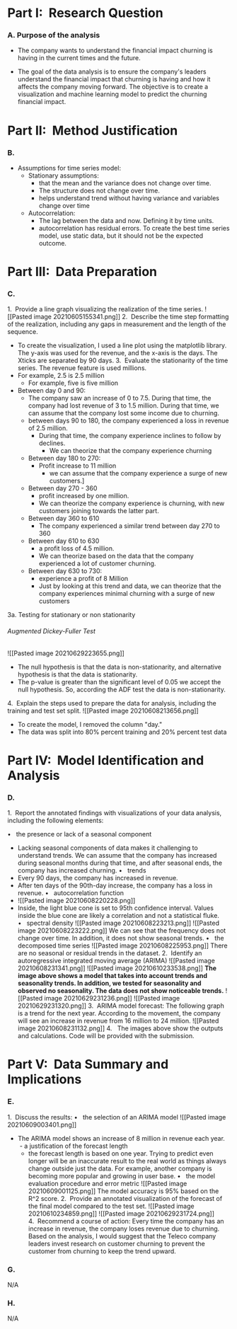 # **Part I:  Research Question**

### A. Purpose of the analysis 

 - The company wants to understand the financial impact churning is having in the current times and the future.

- The goal of the data analysis is to ensure the company's leaders understand the financial impact that churning is having and how it affects the company moving forward. The objective is to create a visualization and machine learning model to predict the churning financial impact. 
  

# **Part II:  Method Justification**

### B.  
- Assumptions for time series model:
	- Stationary assumptions:
		- that the mean and the variance does not change over time.
		- The structure does not change over time. 
		- helps understand trend without having variance and variables change over time
	-  Autocorrelation: 
		-  The lag between the data and now. Defining it by time units. 
		-  autocorrelation has residual errors.
		To create the best time series model, use static data, but it should not be the expected outcome.  

# **Part III:  Data Preparation**

### C.

1.  Provide a line graph visualizing the realization of the time series.
![[Pasted image 20210605155341.png]]
2.  Describe the time step formatting of the realization, including any gaps in measurement and the length of the sequence.
- To create the visualization, I used a line plot using the matplotlib library. The y-axis was used for the revenue, and the x-axis is the days. The Xticks are separated by 90 days. 
3.  Evaluate the stationarity of the time series.
 The revenue feature is used millions.
- For example, 2.5 is 2.5 million
	- For example, five is five million
- Between day 0 and 90:
	- The company saw an increase of 0 to 7.5. During that time, the company had lost revenue of 3 to 1.5 million. During that time, we can assume that the company lost some income due to churning.
	- between days 90 to 180, the company experienced a loss in revenue of 2.5 million.
		-  During that time, the company experience inclines to follow by declines.
			- We can theorize that the company experience churning
	- Between day 180 to 270:
		- Profit increase to 11 million
			- we can assume that the company experience a surge of new customers.]
	- Between day 270 - 360
		- profit increased by one million.
		- We can theorize the company experience is churning, with new customers joining towards the latter part.
	- Between day 360 to 610
		- The company experienced a similar trend between day 270 to 360
	- Between day 610 to 630
		- a profit loss of 4.5 million. 
		- We can theorize based on the data that the company experienced a lot of customer churning.
	- Between day 630 to 730:
		- experience a profit of 8 Million
		- Just by looking at this trend and data, we can theorize that the company experiences minimal churning with a surge of new customers


3a. Testing for stationary or non stationarity
 ###### Augmented Dickey-Fuller Test
 ![[Pasted image 20210629223655.png]] 
 - The null hypothesis is that the data is non-stationarity, and alternative hypothesis is that the data is stationarity. 
 - The p-value is greater than the significant level of 0.05 we accept the null hypothesis. So, according the ADF test the data is non-stationarity.
 
4.  Explain the steps used to prepare the data for analysis, including the training and test set split.
![[Pasted image 20210608213656.png]]
- To create the model, I removed the column "day."
- The data was split into 80% percent training and 20% percent test data



# **Part IV:  Model Identification and Analysis**

### D.  

1.  Report the annotated findings with visualizations of your data analysis, including the following elements:

•   the presence or lack of a seasonal component
- Lacking seasonal components of data makes it challenging to understand trends. We can assume that the company has increased during seasonal months during that time, and after seasonal ends, the company has increased churning. 
•   trends
- Every 90 days, the company has increased in revenue. 
- After ten days of the 90th-day increase, the company has a loss in revenue.
•   autocorrelation function
- ![[Pasted image 20210608220228.png]] 
- Inside, the light blue cone is set to 95th confidence interval. Values inside the blue cone are likely a correlation and not a statistical fluke. 
•   spectral density 
![[Pasted image 20210608223213.png]]
![[Pasted image 20210608223222.png]]
We can see that the frequency does not change over time. In addition, it does not show seasonal trends.
•   the decomposed time series
![[Pasted image 20210608225953.png]]
There are no seasonal or residual trends in the dataset.
2.  Identify an autoregressive integrated moving average (ARIMA) 
![[Pasted image 20210608231341.png]]
![[Pasted image 20210610233538.png]]
**The image above shows a model that takes into account trends and seasonality trends. In addition, we tested for seasonality and observed no seasonality. The data does not show noticeable trends.**
![[Pasted image 20210629231236.png]]
![[Pasted image 20210629231320.png]]
3.  ARIMA model forecast:
The following graph is a trend for the next year. According to the movement, the company will see an increase in revenue from 16 million to 24 million. 
![[Pasted image 20210608231132.png]]
4.  
The images above show the outputs and calculations. Code will be provided with the submission. 

 

# **Part V:  Data Summary and Implications**

### E.  
1.  Discuss the results:
•   the selection of an ARIMA model
![[Pasted image 20210609003401.png]]
- The ARIMA model shows an increase of 8 million in revenue each year.
 - a justification of the forecast length
	 -  the forecast length is based on one year. Trying to predict even longer will be an inaccurate result to the real world as things always change outside just the data. For example, another company is becoming more popular and growing in user base.
•   the model evaluation procedure and error metric
![[Pasted image 20210609001125.png]]
The model accuracy is 95% based on the R^2 score. 
2.  Provide an annotated visualization of the forecast of the final model compared to the test set.
![[Pasted image 20210610234859.png]]
![[Pasted image 20210629231724.png]]
4.  Recommend a course of action:
  Every time the company has an increase in revenue, the company loses revenue due to churning. Based on the analysis, I would suggest that the Teleco company leaders invest research on customer churning to prevent the customer from churning to keep the trend upward. 

### G.
  N/A

### H. 
  N/A


